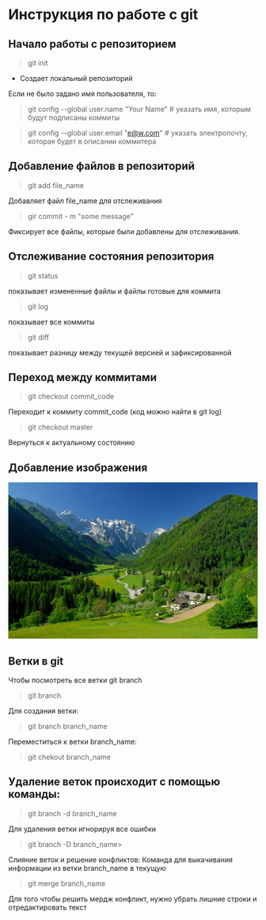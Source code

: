 # Инструкция по работе с git ##

## Начало работы с репозиторием
 > git init
* Создает локальный репозиторий

Если не было задано имя пользователя, то:

> git config --global user.name "Your Name" # указать имя, которым будут подписаны коммиты

> git config --global user.email "e@w.com"  # указать электропочту, которая будет в описании коммитера

## Добавление файлов в репозиторий

> git add file_name

Добавляет файл file_name для отслеживания

> gir commit - m "some message"

Фиксирует все файлы, которые были добавлены для отслеживания.


## Отслеживание состояния репозитория

> git status

показывает измененные файлы и файлы готовые для коммита

> git log

показывает все коммиты

> git diff

показывает разницу между текущей версией и зафиксированной

## Переход между коммитами

> git checkout commit_code

Переходит к коммиту commit_code (код можно найти в git log)

> git checkout master

Вернуться к актуальному состоянию

## Добавление изображения

![nature](nature.jpg)


## Ветки в git

Чтобы посмотреть все ветки git branch

> git branch

Для создания ветки:
> git branch branch_name

Переместиться к ветки branch_name:
> git chekout branch_name



## Удаление веток происходит с помощью команды:

> git branch -d branch_name

Для удаления ветки игнорируя все ошибки
 
> git branch -D branch_name>


Слияние веток и решение конфликтов:
Команда для выкачивания информации из ветки branch_name в текущую
> git merge branch_name


Для того чтобы решить мердж конфликт, нужно убрать лишние строки и отредактировать текст




